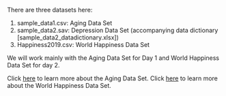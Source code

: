 
There are three datasets here:

1. sample_data1.csv: Aging Data Set
2. sample_data2.sav: Depression Data Set (accompanying data dictionary [sample_data2_datadictionary.xlsx])
3. Happiness2019.csv: World Happiness Data Set

We will work mainly with the Aging Data Set for Day 1 and World Happiness Data Set for day 2.

Click [here](dataset1.md) to learn more about the Aging Data Set.
Click [here](dataset2.md) to learn more about the World Happiness Data Set.
